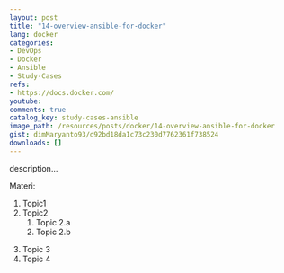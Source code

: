 ```yaml
---
layout: post
title: "14-overview-ansible-for-docker"
lang: docker
categories:
- DevOps
- Docker
- Ansible
- Study-Cases
refs: 
- https://docs.docker.com/
youtube: 
comments: true
catalog_key: study-cases-ansible
image_path: /resources/posts/docker/14-overview-ansible-for-docker
gist: dimMaryanto93/d92bd18da1c73c230d7762361f738524
downloads: []
---
```



description...

Materi: 

1. Topic1
2. Topic2
    1. Topic 2.a
    2. Topic 2.b
<!--more-->
3. Topic 3
4. Topic 4